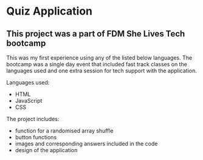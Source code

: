 # Quiz Application
## This project was a part of FDM She Lives Tech bootcamp

This was my first experience using any of the listed below languages. The bootcamp was a single day event that included fast track classes on the languages used and one extra session for tech support with the application.

Languages used:
  * HTML
  * JavaScript
  * CSS

The project includes:
  * function for a randomised array shuffle
  * button functions
  * images and corresponding answers included in the code
  * design of the application
